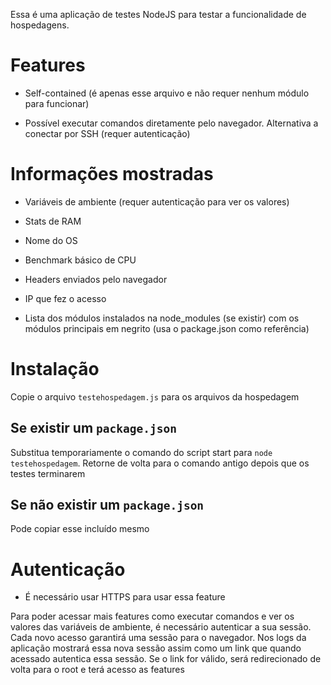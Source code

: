 Essa é uma aplicação de testes NodeJS para testar a funcionalidade de hospedagens.

 # Features

- Self-contained (é apenas esse arquivo e não requer nenhum módulo para funcionar)

- Possível executar comandos diretamente pelo navegador. Alternativa a conectar por SSH (requer autenticação)

 # Informações mostradas

- Variáveis de ambiente (requer autenticação para ver os valores)

- Stats de RAM

- Nome do OS

- Benchmark básico de CPU

- Headers enviados pelo navegador

- IP que fez o acesso

- Lista dos módulos instalados na node_modules (se existir) com os módulos principais em negrito (usa o package.json como referência)

# Instalação

Copie o arquivo `testehospedagem.js` para os arquivos da hospedagem

## Se existir um `package.json`

Substitua temporariamente o comando do script start para `node testehospedagem`.
Retorne de volta para o comando antigo depois que os testes terminarem

## Se não existir um `package.json`

Pode copiar esse incluído mesmo

# Autenticação

* É necessário usar HTTPS para usar essa feature

Para poder acessar mais features como executar comandos e ver os valores das variáveis de ambiente, é necessário autenticar a sua sessão.
Cada novo acesso garantirá uma sessão para o navegador. Nos logs da aplicação mostrará essa nova sessão assim como um link que quando acessado autentica essa sessão.
Se o link for válido, será redirecionado de volta para o root e terá acesso as features